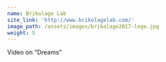 ```yaml
---
name: Brikolage Lab
site_link: 'http://www.brikolagelab.com/'
image_path: /assets/images/brikolage2017-logo.jpg
weight: 5
---
```



Video on “Dreams”